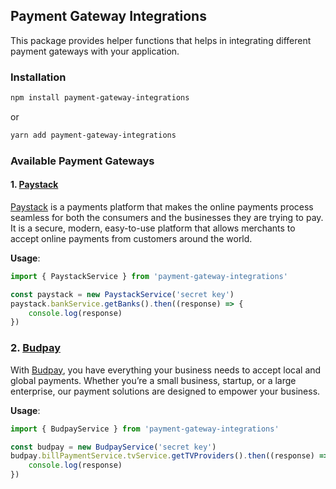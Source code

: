 ## Payment Gateway Integrations

This package provides helper functions that helps in integrating different payment gateways with your application.

### Installation
```bash
npm install payment-gateway-integrations
```

or

```bash
yarn add payment-gateway-integrations
```

### Available Payment Gateways

#### 1. [Paystack](./src/paystack/README.md)
[Paystack](https://paystack.com/) is a payments platform that makes the online payments process seamless for both the consumers and the businesses they are trying to pay. It is a secure, modern, easy-to-use platform that allows merchants to accept online payments from customers around the world.

**Usage**:
```typescript
import { PaystackService } from 'payment-gateway-integrations'

const paystack = new PaystackService('secret key')
paystack.bankService.getBanks().then((response) => {
    console.log(response)
})
```

### 2. [Budpay](./src/budpay/README.md)
With [Budpay](https://budpay.com/), you have everything your business needs to accept local and global payments. Whether you’re a small business, startup, or a large enterprise, our payment solutions are designed to empower your business.

**Usage**:
```typescript
import { BudpayService } from 'payment-gateway-integrations'

const budpay = new BudpayService('secret key')
budpay.billPaymentService.tvService.getTVProviders().then((response) => {
    console.log(response)
})
```
